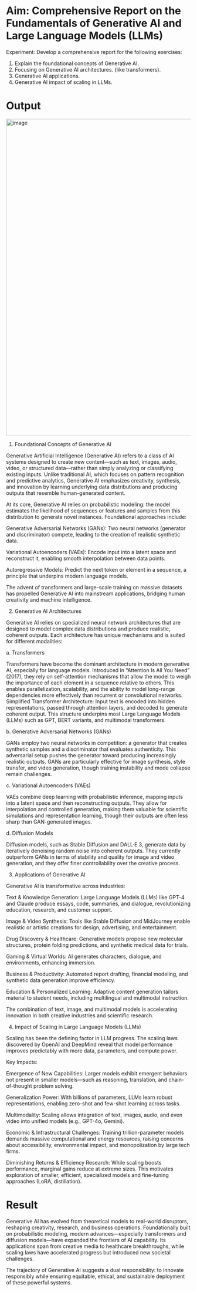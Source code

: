 # Aim:	Comprehensive Report on the Fundamentals of Generative AI and Large Language Models (LLMs)
Experiment:
Develop a comprehensive report for the following exercises:
1.	Explain the foundational concepts of Generative AI. 
2.	Focusing on Generative AI architectures. (like transformers).
3.	Generative AI applications.
4.	Generative AI impact of scaling in LLMs.

# Output
<img width="1536" height="864" alt="image" src="https://github.com/user-attachments/assets/2c09e0de-ee88-41e3-ad38-1d9ac7b9533f" />

1. Foundational Concepts of Generative AI

Generative Artificial Intelligence (Generative AI) refers to a class of AI systems designed to create new content—such as text, images, audio, video, or structured data—rather than simply analyzing or classifying existing inputs. Unlike traditional AI, which focuses on pattern recognition and predictive analytics, Generative AI emphasizes creativity, synthesis, and innovation by learning underlying data distributions and producing outputs that resemble human-generated content.

At its core, Generative AI relies on probabilistic modeling: the model estimates the likelihood of sequences or features and samples from this distribution to generate novel instances. Foundational approaches include:

Generative Adversarial Networks (GANs): Two neural networks (generator and discriminator) compete, leading to the creation of realistic synthetic data.

Variational Autoencoders (VAEs): Encode input into a latent space and reconstruct it, enabling smooth interpolation between data points.

Autoregressive Models: Predict the next token or element in a sequence, a principle that underpins modern language models.

The advent of transformers and large-scale training on massive datasets has propelled Generative AI into mainstream applications, bridging human creativity and machine intelligence.

2. Generative AI Architectures

Generative AI relies on specialized neural network architectures that are designed to model complex data distributions and produce realistic, coherent outputs. Each architecture has unique mechanisms and is suited for different modalities:

a. Transformers

Transformers have become the dominant architecture in modern generative AI, especially for language models. Introduced in “Attention Is All You Need” (2017), they rely on self-attention mechanisms that allow the model to weigh the importance of each element in a sequence relative to others. This enables parallelization, scalability, and the ability to model long-range dependencies more effectively than recurrent or convolutional networks.
Simplified Transformer Architecture: Input text is encoded into hidden representations, passed through attention layers, and decoded to generate coherent output. This structure underpins most Large Language Models (LLMs) such as GPT, BERT variants, and multimodal transformers.

b. Generative Adversarial Networks (GANs)

GANs employ two neural networks in competition: a generator that creates synthetic samples and a discriminator that evaluates authenticity. This adversarial setup pushes the generator toward producing increasingly realistic outputs. GANs are particularly effective for image synthesis, style transfer, and video generation, though training instability and mode collapse remain challenges.

c. Variational Autoencoders (VAEs)

VAEs combine deep learning with probabilistic inference, mapping inputs into a latent space and then reconstructing outputs. They allow for interpolation and controlled generation, making them valuable for scientific simulations and representation learning, though their outputs are often less sharp than GAN-generated images.

d. Diffusion Models

Diffusion models, such as Stable Diffusion and DALL·E 3, generate data by iteratively denoising random noise into coherent outputs. They currently outperform GANs in terms of stability and quality for image and video generation, and they offer finer controllability over the creative process.

3. Applications of Generative AI

Generative AI is transformative across industries:

Text & Knowledge Generation: Large Language Models (LLMs) like GPT-4 and Claude produce essays, code, summaries, and dialogue, revolutionizing education, research, and customer support.

Image & Video Synthesis: Tools like Stable Diffusion and MidJourney enable realistic or artistic creations for design, advertising, and entertainment.

Drug Discovery & Healthcare: Generative models propose new molecular structures, protein folding predictions, and synthetic medical data for trials.

Gaming & Virtual Worlds: AI generates characters, dialogue, and environments, enhancing immersion.

Business & Productivity: Automated report drafting, financial modeling, and synthetic data generation improve efficiency.

Education & Personalized Learning: Adaptive content generation tailors material to student needs, including multilingual and multimodal instruction.

The combination of text, image, and multimodal models is accelerating innovation in both creative industries and scientific research.

4. Impact of Scaling in Large Language Models (LLMs)

Scaling has been the defining factor in LLM progress. The scaling laws discovered by OpenAI and DeepMind reveal that model performance improves predictably with more data, parameters, and compute power.

Key Impacts:

Emergence of New Capabilities: Larger models exhibit emergent behaviors not present in smaller models—such as reasoning, translation, and chain-of-thought problem solving.

Generalization Power: With billions of parameters, LLMs learn robust representations, enabling zero-shot and few-shot learning across tasks.

Multimodality: Scaling allows integration of text, images, audio, and even video into unified models (e.g., GPT-4o, Gemini).

Economic & Infrastructural Challenges: Training trillion-parameter models demands massive computational and energy resources, raising concerns about accessibility, environmental impact, and monopolization by large tech firms.

Diminishing Returns & Efficiency Research: While scaling boosts performance, marginal gains reduce at extreme sizes. This motivates exploration of smaller, efficient, specialized models and fine-tuning approaches (LoRA, distillation).


# Result
Generative AI has evolved from theoretical models to real-world disruptors, reshaping creativity, research, and business operations. Foundationally built on probabilistic modeling, modern advances—especially transformers and diffusion models—have expanded the frontiers of AI capability. Its applications span from creative media to healthcare breakthroughs, while scaling laws have accelerated progress but introduced new societal challenges.

The trajectory of Generative AI suggests a dual responsibility: to innovate responsibly while ensuring equitable, ethical, and sustainable deployment of these powerful systems.

